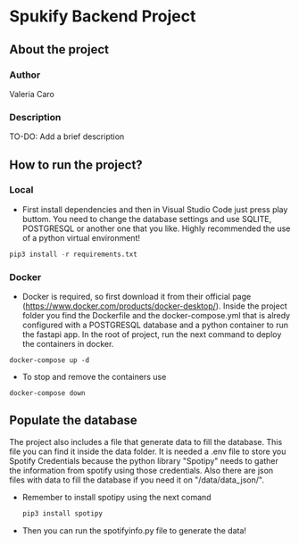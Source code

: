 # Spukify Backend Project

## About the project

### Author

Valeria Caro 

### Description

TO-DO: Add a brief description

## How to run the project?
### Local
- First install dependencies and then in Visual Studio Code just press play buttom. You need to change the database settings and use SQLITE, POSTGRESQL or another one that you like. Highly recommended the use of a python virtual environment!
```python
pip3 install -r requirements.txt
```

### Docker

- Docker is required, so first download it from their official page (https://www.docker.com/products/docker-desktop/). Inside the project folder you find the Dockerfile and the docker-compose.yml that is alredy configured with a POSTGRESQL database and a python container to run the fastapi app. In the root of project, run the next command to deploy the containers in docker.

```docker
docker-compose up -d
```

- To stop and remove the containers use

```docker
docker-compose down
```
## Populate the database

The project also includes a file that generate data to fill the database. This file you can find it inside the data folder. It is needed a .env file to store you Spotify Credentials because the python library "Spotipy" needs to gather the information from spotify using those credentials. Also there are json files with data to fill the database if you need it on "/data/data_json/".

- Remember to install spotipy using the next comand

    ```python
    pip3 install spotipy
    ```
- Then you can run the spotifyinfo.py file to generate the data!




